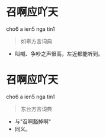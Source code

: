 # 召啊应吖天
cho6 a ien5 nga tin1
> 如皋方言词典
- 叫喊、争吵之声很高，左近都能听到。

# 召啊应吖天
cho6 a ien5 nga tin1
> 东台方言词典
- 与"召啊豁掉啊"
- 同义。
